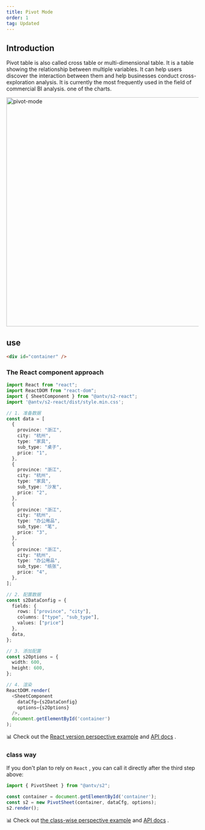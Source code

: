 ```yaml
---
title: Pivot Mode
order: 1
tag: Updated
---
```


## Introduction

Pivot table is also called cross table or multi-dimensional table. It is a table showing the relationship between multiple variables. It can help users discover the interaction between them and help businesses conduct cross-exploration analysis. It is currently the most frequently used in the field of commercial BI analysis. one of the charts.

<img alt="pivot-mode" src="https://gw.alipayobjects.com/mdn/rms_56cbb2/afts/img/A*swH5TodvsMwAAAAAAAAAAAAAARQnAQ" width="600">

## use

```html
<div id="container" />
```

### The React component approach

```typescript
import React from "react";
import ReactDOM from "react-dom";
import { SheetComponent } from "@antv/s2-react";
import '@antv/s2-react/dist/style.min.css';

// 1. 准备数据
const data = [
  {
    province: "浙江",
    city: "杭州",
    type: "家具",
    sub_type: "桌子",
    price: "1",
  },
  {
    province: "浙江",
    city: "杭州",
    type: "家具",
    sub_type: "沙发",
    price: "2",
  },
  {
    province: "浙江",
    city: "杭州",
    type: "办公用品",
    sub_type: "笔",
    price: "3",
  },
  {
    province: "浙江",
    city: "杭州",
    type: "办公用品",
    sub_type: "纸张",
    price: "4",
  },
];

// 2. 配置数据
const s2DataConfig = {
  fields: {
    rows: ["province", "city"],
    columns: ["type", "sub_type"],
    values: ["price"]
  },
  data,
};

// 3. 添加配置
const s2Options = {
  width: 600,
  height: 600,
};

// 4. 渲染
ReactDOM.render(
  <SheetComponent
    dataCfg={s2DataConfig}
    options={s2Options}
  />,
  document.getElementById('container')
);
```

​📊 Check out the [React version perspective example](/examples/react-component/sheet#pivot) and [API docs](/api/components/sheet-component) .

### class way

If you don't plan to rely on `React` , you can call it directly after the third step above:

```ts
import { PivotSheet } from "@antv/s2";

const container = document.getElementById('container');
const s2 = new PivotSheet(container, dataCfg, options);
s2.render();
```

​📊 Check out [the class-wise perspective example](/examples/basic/pivot#grid) and [API docs](/api/general/s2options) .
